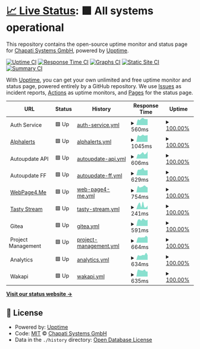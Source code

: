 # [📈 Live Status](https://status.chapati.systems): <!--live status--> **🟩 All systems operational**

This repository contains the open-source uptime monitor and status page for [Chapati Systems GmbH](https://chapati.systems/), powered by [Upptime](https://github.com/upptime/upptime).

[![Uptime CI](https://github.com/Chapati-Systems/status/workflows/Uptime%20CI/badge.svg)](https://github.com/Chapati-Systems/status/actions?query=workflow%3A%22Uptime+CI%22)
[![Response Time CI](https://github.com/Chapati-Systems/status/workflows/Response%20Time%20CI/badge.svg)](https://github.com/Chapati-Systems/status/actions?query=workflow%3A%22Response+Time+CI%22)
[![Graphs CI](https://github.com/Chapati-Systems/status/workflows/Graphs%20CI/badge.svg)](https://github.com/Chapati-Systems/status/actions?query=workflow%3A%22Graphs+CI%22)
[![Static Site CI](https://github.com/Chapati-Systems/status/workflows/Static%20Site%20CI/badge.svg)](https://github.com/Chapati-Systems/status/actions?query=workflow%3A%22Static+Site+CI%22)
[![Summary CI](https://github.com/Chapati-Systems/status/workflows/Summary%20CI/badge.svg)](https://github.com/Chapati-Systems/status/actions?query=workflow%3A%22Summary+CI%22)

With [Upptime](https://upptime.js.org), you can get your own unlimited and free uptime monitor and status page, powered entirely by a GitHub repository. We use [Issues](https://github.com/Chapati-Systems/status/issues) as incident reports, [Actions](https://github.com/Chapati-Systems/status/actions) as uptime monitors, and [Pages](https://status.chapati.systems) for the status page.

<!--start: status pages-->
<!-- This summary is generated by Upptime (https://github.com/upptime/upptime) -->
<!-- Do not edit this manually, your changes will be overwritten -->
<!-- prettier-ignore -->
| URL | Status | History | Response Time | Uptime |
| --- | ------ | ------- | ------------- | ------ |
| <img alt="" src="https://icons.duckduckgo.com/ip3/null.ico" height="13"> Auth Service | 🟩 Up | [auth-service.yml](https://github.com/Chapati-Systems/status/commits/HEAD/history/auth-service.yml) | <details><summary><img alt="Response time graph" src="./graphs/auth-service/response-time-week.png" height="20"> 560ms</summary><br><a href="https://status.chapati.systems/history/auth-service"><img alt="Response time 648" src="https://img.shields.io/endpoint?url=https%3A%2F%2Fraw.githubusercontent.com%2FChapati-Systems%2Fstatus%2FHEAD%2Fapi%2Fauth-service%2Fresponse-time.json"></a><br><a href="https://status.chapati.systems/history/auth-service"><img alt="24-hour response time 544" src="https://img.shields.io/endpoint?url=https%3A%2F%2Fraw.githubusercontent.com%2FChapati-Systems%2Fstatus%2FHEAD%2Fapi%2Fauth-service%2Fresponse-time-day.json"></a><br><a href="https://status.chapati.systems/history/auth-service"><img alt="7-day response time 560" src="https://img.shields.io/endpoint?url=https%3A%2F%2Fraw.githubusercontent.com%2FChapati-Systems%2Fstatus%2FHEAD%2Fapi%2Fauth-service%2Fresponse-time-week.json"></a><br><a href="https://status.chapati.systems/history/auth-service"><img alt="30-day response time 1121" src="https://img.shields.io/endpoint?url=https%3A%2F%2Fraw.githubusercontent.com%2FChapati-Systems%2Fstatus%2FHEAD%2Fapi%2Fauth-service%2Fresponse-time-month.json"></a><br><a href="https://status.chapati.systems/history/auth-service"><img alt="1-year response time 684" src="https://img.shields.io/endpoint?url=https%3A%2F%2Fraw.githubusercontent.com%2FChapati-Systems%2Fstatus%2FHEAD%2Fapi%2Fauth-service%2Fresponse-time-year.json"></a></details> | <details><summary><a href="https://status.chapati.systems/history/auth-service">100.00%</a></summary><a href="https://status.chapati.systems/history/auth-service"><img alt="All-time uptime 98.34%" src="https://img.shields.io/endpoint?url=https%3A%2F%2Fraw.githubusercontent.com%2FChapati-Systems%2Fstatus%2FHEAD%2Fapi%2Fauth-service%2Fuptime.json"></a><br><a href="https://status.chapati.systems/history/auth-service"><img alt="24-hour uptime 100.00%" src="https://img.shields.io/endpoint?url=https%3A%2F%2Fraw.githubusercontent.com%2FChapati-Systems%2Fstatus%2FHEAD%2Fapi%2Fauth-service%2Fuptime-day.json"></a><br><a href="https://status.chapati.systems/history/auth-service"><img alt="7-day uptime 100.00%" src="https://img.shields.io/endpoint?url=https%3A%2F%2Fraw.githubusercontent.com%2FChapati-Systems%2Fstatus%2FHEAD%2Fapi%2Fauth-service%2Fuptime-week.json"></a><br><a href="https://status.chapati.systems/history/auth-service"><img alt="30-day uptime 100.00%" src="https://img.shields.io/endpoint?url=https%3A%2F%2Fraw.githubusercontent.com%2FChapati-Systems%2Fstatus%2FHEAD%2Fapi%2Fauth-service%2Fuptime-month.json"></a><br><a href="https://status.chapati.systems/history/auth-service"><img alt="1-year uptime 99.88%" src="https://img.shields.io/endpoint?url=https%3A%2F%2Fraw.githubusercontent.com%2FChapati-Systems%2Fstatus%2FHEAD%2Fapi%2Fauth-service%2Fuptime-year.json"></a></details>
| <img alt="" src="https://icons.duckduckgo.com/ip3/alphalerts.com.ico" height="13"> [Alphalerts](https://alphalerts.com/) | 🟩 Up | [alphalerts.yml](https://github.com/Chapati-Systems/status/commits/HEAD/history/alphalerts.yml) | <details><summary><img alt="Response time graph" src="./graphs/alphalerts/response-time-week.png" height="20"> 1045ms</summary><br><a href="https://status.chapati.systems/history/alphalerts"><img alt="Response time 1380" src="https://img.shields.io/endpoint?url=https%3A%2F%2Fraw.githubusercontent.com%2FChapati-Systems%2Fstatus%2FHEAD%2Fapi%2Falphalerts%2Fresponse-time.json"></a><br><a href="https://status.chapati.systems/history/alphalerts"><img alt="24-hour response time 1227" src="https://img.shields.io/endpoint?url=https%3A%2F%2Fraw.githubusercontent.com%2FChapati-Systems%2Fstatus%2FHEAD%2Fapi%2Falphalerts%2Fresponse-time-day.json"></a><br><a href="https://status.chapati.systems/history/alphalerts"><img alt="7-day response time 1045" src="https://img.shields.io/endpoint?url=https%3A%2F%2Fraw.githubusercontent.com%2FChapati-Systems%2Fstatus%2FHEAD%2Fapi%2Falphalerts%2Fresponse-time-week.json"></a><br><a href="https://status.chapati.systems/history/alphalerts"><img alt="30-day response time 1143" src="https://img.shields.io/endpoint?url=https%3A%2F%2Fraw.githubusercontent.com%2FChapati-Systems%2Fstatus%2FHEAD%2Fapi%2Falphalerts%2Fresponse-time-month.json"></a><br><a href="https://status.chapati.systems/history/alphalerts"><img alt="1-year response time 1309" src="https://img.shields.io/endpoint?url=https%3A%2F%2Fraw.githubusercontent.com%2FChapati-Systems%2Fstatus%2FHEAD%2Fapi%2Falphalerts%2Fresponse-time-year.json"></a></details> | <details><summary><a href="https://status.chapati.systems/history/alphalerts">100.00%</a></summary><a href="https://status.chapati.systems/history/alphalerts"><img alt="All-time uptime 99.69%" src="https://img.shields.io/endpoint?url=https%3A%2F%2Fraw.githubusercontent.com%2FChapati-Systems%2Fstatus%2FHEAD%2Fapi%2Falphalerts%2Fuptime.json"></a><br><a href="https://status.chapati.systems/history/alphalerts"><img alt="24-hour uptime 100.00%" src="https://img.shields.io/endpoint?url=https%3A%2F%2Fraw.githubusercontent.com%2FChapati-Systems%2Fstatus%2FHEAD%2Fapi%2Falphalerts%2Fuptime-day.json"></a><br><a href="https://status.chapati.systems/history/alphalerts"><img alt="7-day uptime 100.00%" src="https://img.shields.io/endpoint?url=https%3A%2F%2Fraw.githubusercontent.com%2FChapati-Systems%2Fstatus%2FHEAD%2Fapi%2Falphalerts%2Fuptime-week.json"></a><br><a href="https://status.chapati.systems/history/alphalerts"><img alt="30-day uptime 100.00%" src="https://img.shields.io/endpoint?url=https%3A%2F%2Fraw.githubusercontent.com%2FChapati-Systems%2Fstatus%2FHEAD%2Fapi%2Falphalerts%2Fuptime-month.json"></a><br><a href="https://status.chapati.systems/history/alphalerts"><img alt="1-year uptime 99.52%" src="https://img.shields.io/endpoint?url=https%3A%2F%2Fraw.githubusercontent.com%2FChapati-Systems%2Fstatus%2FHEAD%2Fapi%2Falphalerts%2Fuptime-year.json"></a></details>
| <img alt="" src="https://icons.duckduckgo.com/ip3/null.ico" height="13"> Autoupdate API | 🟩 Up | [autoupdate-api.yml](https://github.com/Chapati-Systems/status/commits/HEAD/history/autoupdate-api.yml) | <details><summary><img alt="Response time graph" src="./graphs/autoupdate-api/response-time-week.png" height="20"> 606ms</summary><br><a href="https://status.chapati.systems/history/autoupdate-api"><img alt="Response time 529" src="https://img.shields.io/endpoint?url=https%3A%2F%2Fraw.githubusercontent.com%2FChapati-Systems%2Fstatus%2FHEAD%2Fapi%2Fautoupdate-api%2Fresponse-time.json"></a><br><a href="https://status.chapati.systems/history/autoupdate-api"><img alt="24-hour response time 915" src="https://img.shields.io/endpoint?url=https%3A%2F%2Fraw.githubusercontent.com%2FChapati-Systems%2Fstatus%2FHEAD%2Fapi%2Fautoupdate-api%2Fresponse-time-day.json"></a><br><a href="https://status.chapati.systems/history/autoupdate-api"><img alt="7-day response time 606" src="https://img.shields.io/endpoint?url=https%3A%2F%2Fraw.githubusercontent.com%2FChapati-Systems%2Fstatus%2FHEAD%2Fapi%2Fautoupdate-api%2Fresponse-time-week.json"></a><br><a href="https://status.chapati.systems/history/autoupdate-api"><img alt="30-day response time 705" src="https://img.shields.io/endpoint?url=https%3A%2F%2Fraw.githubusercontent.com%2FChapati-Systems%2Fstatus%2FHEAD%2Fapi%2Fautoupdate-api%2Fresponse-time-month.json"></a><br><a href="https://status.chapati.systems/history/autoupdate-api"><img alt="1-year response time 550" src="https://img.shields.io/endpoint?url=https%3A%2F%2Fraw.githubusercontent.com%2FChapati-Systems%2Fstatus%2FHEAD%2Fapi%2Fautoupdate-api%2Fresponse-time-year.json"></a></details> | <details><summary><a href="https://status.chapati.systems/history/autoupdate-api">100.00%</a></summary><a href="https://status.chapati.systems/history/autoupdate-api"><img alt="All-time uptime 99.93%" src="https://img.shields.io/endpoint?url=https%3A%2F%2Fraw.githubusercontent.com%2FChapati-Systems%2Fstatus%2FHEAD%2Fapi%2Fautoupdate-api%2Fuptime.json"></a><br><a href="https://status.chapati.systems/history/autoupdate-api"><img alt="24-hour uptime 100.00%" src="https://img.shields.io/endpoint?url=https%3A%2F%2Fraw.githubusercontent.com%2FChapati-Systems%2Fstatus%2FHEAD%2Fapi%2Fautoupdate-api%2Fuptime-day.json"></a><br><a href="https://status.chapati.systems/history/autoupdate-api"><img alt="7-day uptime 100.00%" src="https://img.shields.io/endpoint?url=https%3A%2F%2Fraw.githubusercontent.com%2FChapati-Systems%2Fstatus%2FHEAD%2Fapi%2Fautoupdate-api%2Fuptime-week.json"></a><br><a href="https://status.chapati.systems/history/autoupdate-api"><img alt="30-day uptime 100.00%" src="https://img.shields.io/endpoint?url=https%3A%2F%2Fraw.githubusercontent.com%2FChapati-Systems%2Fstatus%2FHEAD%2Fapi%2Fautoupdate-api%2Fuptime-month.json"></a><br><a href="https://status.chapati.systems/history/autoupdate-api"><img alt="1-year uptime 99.94%" src="https://img.shields.io/endpoint?url=https%3A%2F%2Fraw.githubusercontent.com%2FChapati-Systems%2Fstatus%2FHEAD%2Fapi%2Fautoupdate-api%2Fuptime-year.json"></a></details>
| <img alt="" src="https://icons.duckduckgo.com/ip3/null.ico" height="13"> Autoupdate FF | 🟩 Up | [autoupdate-ff.yml](https://github.com/Chapati-Systems/status/commits/HEAD/history/autoupdate-ff.yml) | <details><summary><img alt="Response time graph" src="./graphs/autoupdate-ff/response-time-week.png" height="20"> 629ms</summary><br><a href="https://status.chapati.systems/history/autoupdate-ff"><img alt="Response time 643" src="https://img.shields.io/endpoint?url=https%3A%2F%2Fraw.githubusercontent.com%2FChapati-Systems%2Fstatus%2FHEAD%2Fapi%2Fautoupdate-ff%2Fresponse-time.json"></a><br><a href="https://status.chapati.systems/history/autoupdate-ff"><img alt="24-hour response time 785" src="https://img.shields.io/endpoint?url=https%3A%2F%2Fraw.githubusercontent.com%2FChapati-Systems%2Fstatus%2FHEAD%2Fapi%2Fautoupdate-ff%2Fresponse-time-day.json"></a><br><a href="https://status.chapati.systems/history/autoupdate-ff"><img alt="7-day response time 629" src="https://img.shields.io/endpoint?url=https%3A%2F%2Fraw.githubusercontent.com%2FChapati-Systems%2Fstatus%2FHEAD%2Fapi%2Fautoupdate-ff%2Fresponse-time-week.json"></a><br><a href="https://status.chapati.systems/history/autoupdate-ff"><img alt="30-day response time 694" src="https://img.shields.io/endpoint?url=https%3A%2F%2Fraw.githubusercontent.com%2FChapati-Systems%2Fstatus%2FHEAD%2Fapi%2Fautoupdate-ff%2Fresponse-time-month.json"></a><br><a href="https://status.chapati.systems/history/autoupdate-ff"><img alt="1-year response time 660" src="https://img.shields.io/endpoint?url=https%3A%2F%2Fraw.githubusercontent.com%2FChapati-Systems%2Fstatus%2FHEAD%2Fapi%2Fautoupdate-ff%2Fresponse-time-year.json"></a></details> | <details><summary><a href="https://status.chapati.systems/history/autoupdate-ff">100.00%</a></summary><a href="https://status.chapati.systems/history/autoupdate-ff"><img alt="All-time uptime 99.92%" src="https://img.shields.io/endpoint?url=https%3A%2F%2Fraw.githubusercontent.com%2FChapati-Systems%2Fstatus%2FHEAD%2Fapi%2Fautoupdate-ff%2Fuptime.json"></a><br><a href="https://status.chapati.systems/history/autoupdate-ff"><img alt="24-hour uptime 100.00%" src="https://img.shields.io/endpoint?url=https%3A%2F%2Fraw.githubusercontent.com%2FChapati-Systems%2Fstatus%2FHEAD%2Fapi%2Fautoupdate-ff%2Fuptime-day.json"></a><br><a href="https://status.chapati.systems/history/autoupdate-ff"><img alt="7-day uptime 100.00%" src="https://img.shields.io/endpoint?url=https%3A%2F%2Fraw.githubusercontent.com%2FChapati-Systems%2Fstatus%2FHEAD%2Fapi%2Fautoupdate-ff%2Fuptime-week.json"></a><br><a href="https://status.chapati.systems/history/autoupdate-ff"><img alt="30-day uptime 100.00%" src="https://img.shields.io/endpoint?url=https%3A%2F%2Fraw.githubusercontent.com%2FChapati-Systems%2Fstatus%2FHEAD%2Fapi%2Fautoupdate-ff%2Fuptime-month.json"></a><br><a href="https://status.chapati.systems/history/autoupdate-ff"><img alt="1-year uptime 99.94%" src="https://img.shields.io/endpoint?url=https%3A%2F%2Fraw.githubusercontent.com%2FChapati-Systems%2Fstatus%2FHEAD%2Fapi%2Fautoupdate-ff%2Fuptime-year.json"></a></details>
| <img alt="" src="https://icons.duckduckgo.com/ip3/webpage4.me.ico" height="13"> [WebPage4.Me](https://webpage4.me) | 🟩 Up | [web-page4-me.yml](https://github.com/Chapati-Systems/status/commits/HEAD/history/web-page4-me.yml) | <details><summary><img alt="Response time graph" src="./graphs/web-page4-me/response-time-week.png" height="20"> 754ms</summary><br><a href="https://status.chapati.systems/history/web-page4-me"><img alt="Response time 747" src="https://img.shields.io/endpoint?url=https%3A%2F%2Fraw.githubusercontent.com%2FChapati-Systems%2Fstatus%2FHEAD%2Fapi%2Fweb-page4-me%2Fresponse-time.json"></a><br><a href="https://status.chapati.systems/history/web-page4-me"><img alt="24-hour response time 768" src="https://img.shields.io/endpoint?url=https%3A%2F%2Fraw.githubusercontent.com%2FChapati-Systems%2Fstatus%2FHEAD%2Fapi%2Fweb-page4-me%2Fresponse-time-day.json"></a><br><a href="https://status.chapati.systems/history/web-page4-me"><img alt="7-day response time 754" src="https://img.shields.io/endpoint?url=https%3A%2F%2Fraw.githubusercontent.com%2FChapati-Systems%2Fstatus%2FHEAD%2Fapi%2Fweb-page4-me%2Fresponse-time-week.json"></a><br><a href="https://status.chapati.systems/history/web-page4-me"><img alt="30-day response time 791" src="https://img.shields.io/endpoint?url=https%3A%2F%2Fraw.githubusercontent.com%2FChapati-Systems%2Fstatus%2FHEAD%2Fapi%2Fweb-page4-me%2Fresponse-time-month.json"></a><br><a href="https://status.chapati.systems/history/web-page4-me"><img alt="1-year response time 758" src="https://img.shields.io/endpoint?url=https%3A%2F%2Fraw.githubusercontent.com%2FChapati-Systems%2Fstatus%2FHEAD%2Fapi%2Fweb-page4-me%2Fresponse-time-year.json"></a></details> | <details><summary><a href="https://status.chapati.systems/history/web-page4-me">100.00%</a></summary><a href="https://status.chapati.systems/history/web-page4-me"><img alt="All-time uptime 99.95%" src="https://img.shields.io/endpoint?url=https%3A%2F%2Fraw.githubusercontent.com%2FChapati-Systems%2Fstatus%2FHEAD%2Fapi%2Fweb-page4-me%2Fuptime.json"></a><br><a href="https://status.chapati.systems/history/web-page4-me"><img alt="24-hour uptime 100.00%" src="https://img.shields.io/endpoint?url=https%3A%2F%2Fraw.githubusercontent.com%2FChapati-Systems%2Fstatus%2FHEAD%2Fapi%2Fweb-page4-me%2Fuptime-day.json"></a><br><a href="https://status.chapati.systems/history/web-page4-me"><img alt="7-day uptime 100.00%" src="https://img.shields.io/endpoint?url=https%3A%2F%2Fraw.githubusercontent.com%2FChapati-Systems%2Fstatus%2FHEAD%2Fapi%2Fweb-page4-me%2Fuptime-week.json"></a><br><a href="https://status.chapati.systems/history/web-page4-me"><img alt="30-day uptime 100.00%" src="https://img.shields.io/endpoint?url=https%3A%2F%2Fraw.githubusercontent.com%2FChapati-Systems%2Fstatus%2FHEAD%2Fapi%2Fweb-page4-me%2Fuptime-month.json"></a><br><a href="https://status.chapati.systems/history/web-page4-me"><img alt="1-year uptime 99.93%" src="https://img.shields.io/endpoint?url=https%3A%2F%2Fraw.githubusercontent.com%2FChapati-Systems%2Fstatus%2FHEAD%2Fapi%2Fweb-page4-me%2Fuptime-year.json"></a></details>
| <img alt="" src="https://icons.duckduckgo.com/ip3/tasty.stream.ico" height="13"> [Tasty Stream](https://tasty.stream/) | 🟩 Up | [tasty-stream.yml](https://github.com/Chapati-Systems/status/commits/HEAD/history/tasty-stream.yml) | <details><summary><img alt="Response time graph" src="./graphs/tasty-stream/response-time-week.png" height="20"> 241ms</summary><br><a href="https://status.chapati.systems/history/tasty-stream"><img alt="Response time 334" src="https://img.shields.io/endpoint?url=https%3A%2F%2Fraw.githubusercontent.com%2FChapati-Systems%2Fstatus%2FHEAD%2Fapi%2Ftasty-stream%2Fresponse-time.json"></a><br><a href="https://status.chapati.systems/history/tasty-stream"><img alt="24-hour response time 159" src="https://img.shields.io/endpoint?url=https%3A%2F%2Fraw.githubusercontent.com%2FChapati-Systems%2Fstatus%2FHEAD%2Fapi%2Ftasty-stream%2Fresponse-time-day.json"></a><br><a href="https://status.chapati.systems/history/tasty-stream"><img alt="7-day response time 241" src="https://img.shields.io/endpoint?url=https%3A%2F%2Fraw.githubusercontent.com%2FChapati-Systems%2Fstatus%2FHEAD%2Fapi%2Ftasty-stream%2Fresponse-time-week.json"></a><br><a href="https://status.chapati.systems/history/tasty-stream"><img alt="30-day response time 327" src="https://img.shields.io/endpoint?url=https%3A%2F%2Fraw.githubusercontent.com%2FChapati-Systems%2Fstatus%2FHEAD%2Fapi%2Ftasty-stream%2Fresponse-time-month.json"></a><br><a href="https://status.chapati.systems/history/tasty-stream"><img alt="1-year response time 347" src="https://img.shields.io/endpoint?url=https%3A%2F%2Fraw.githubusercontent.com%2FChapati-Systems%2Fstatus%2FHEAD%2Fapi%2Ftasty-stream%2Fresponse-time-year.json"></a></details> | <details><summary><a href="https://status.chapati.systems/history/tasty-stream">100.00%</a></summary><a href="https://status.chapati.systems/history/tasty-stream"><img alt="All-time uptime 100.00%" src="https://img.shields.io/endpoint?url=https%3A%2F%2Fraw.githubusercontent.com%2FChapati-Systems%2Fstatus%2FHEAD%2Fapi%2Ftasty-stream%2Fuptime.json"></a><br><a href="https://status.chapati.systems/history/tasty-stream"><img alt="24-hour uptime 100.00%" src="https://img.shields.io/endpoint?url=https%3A%2F%2Fraw.githubusercontent.com%2FChapati-Systems%2Fstatus%2FHEAD%2Fapi%2Ftasty-stream%2Fuptime-day.json"></a><br><a href="https://status.chapati.systems/history/tasty-stream"><img alt="7-day uptime 100.00%" src="https://img.shields.io/endpoint?url=https%3A%2F%2Fraw.githubusercontent.com%2FChapati-Systems%2Fstatus%2FHEAD%2Fapi%2Ftasty-stream%2Fuptime-week.json"></a><br><a href="https://status.chapati.systems/history/tasty-stream"><img alt="30-day uptime 100.00%" src="https://img.shields.io/endpoint?url=https%3A%2F%2Fraw.githubusercontent.com%2FChapati-Systems%2Fstatus%2FHEAD%2Fapi%2Ftasty-stream%2Fuptime-month.json"></a><br><a href="https://status.chapati.systems/history/tasty-stream"><img alt="1-year uptime 100.00%" src="https://img.shields.io/endpoint?url=https%3A%2F%2Fraw.githubusercontent.com%2FChapati-Systems%2Fstatus%2FHEAD%2Fapi%2Ftasty-stream%2Fuptime-year.json"></a></details>
| <img alt="" src="https://icons.duckduckgo.com/ip3/null.ico" height="13"> Gitea | 🟩 Up | [gitea.yml](https://github.com/Chapati-Systems/status/commits/HEAD/history/gitea.yml) | <details><summary><img alt="Response time graph" src="./graphs/gitea/response-time-week.png" height="20"> 591ms</summary><br><a href="https://status.chapati.systems/history/gitea"><img alt="Response time 650" src="https://img.shields.io/endpoint?url=https%3A%2F%2Fraw.githubusercontent.com%2FChapati-Systems%2Fstatus%2FHEAD%2Fapi%2Fgitea%2Fresponse-time.json"></a><br><a href="https://status.chapati.systems/history/gitea"><img alt="24-hour response time 672" src="https://img.shields.io/endpoint?url=https%3A%2F%2Fraw.githubusercontent.com%2FChapati-Systems%2Fstatus%2FHEAD%2Fapi%2Fgitea%2Fresponse-time-day.json"></a><br><a href="https://status.chapati.systems/history/gitea"><img alt="7-day response time 591" src="https://img.shields.io/endpoint?url=https%3A%2F%2Fraw.githubusercontent.com%2FChapati-Systems%2Fstatus%2FHEAD%2Fapi%2Fgitea%2Fresponse-time-week.json"></a><br><a href="https://status.chapati.systems/history/gitea"><img alt="30-day response time 608" src="https://img.shields.io/endpoint?url=https%3A%2F%2Fraw.githubusercontent.com%2FChapati-Systems%2Fstatus%2FHEAD%2Fapi%2Fgitea%2Fresponse-time-month.json"></a><br><a href="https://status.chapati.systems/history/gitea"><img alt="1-year response time 670" src="https://img.shields.io/endpoint?url=https%3A%2F%2Fraw.githubusercontent.com%2FChapati-Systems%2Fstatus%2FHEAD%2Fapi%2Fgitea%2Fresponse-time-year.json"></a></details> | <details><summary><a href="https://status.chapati.systems/history/gitea">100.00%</a></summary><a href="https://status.chapati.systems/history/gitea"><img alt="All-time uptime 99.92%" src="https://img.shields.io/endpoint?url=https%3A%2F%2Fraw.githubusercontent.com%2FChapati-Systems%2Fstatus%2FHEAD%2Fapi%2Fgitea%2Fuptime.json"></a><br><a href="https://status.chapati.systems/history/gitea"><img alt="24-hour uptime 100.00%" src="https://img.shields.io/endpoint?url=https%3A%2F%2Fraw.githubusercontent.com%2FChapati-Systems%2Fstatus%2FHEAD%2Fapi%2Fgitea%2Fuptime-day.json"></a><br><a href="https://status.chapati.systems/history/gitea"><img alt="7-day uptime 100.00%" src="https://img.shields.io/endpoint?url=https%3A%2F%2Fraw.githubusercontent.com%2FChapati-Systems%2Fstatus%2FHEAD%2Fapi%2Fgitea%2Fuptime-week.json"></a><br><a href="https://status.chapati.systems/history/gitea"><img alt="30-day uptime 100.00%" src="https://img.shields.io/endpoint?url=https%3A%2F%2Fraw.githubusercontent.com%2FChapati-Systems%2Fstatus%2FHEAD%2Fapi%2Fgitea%2Fuptime-month.json"></a><br><a href="https://status.chapati.systems/history/gitea"><img alt="1-year uptime 99.95%" src="https://img.shields.io/endpoint?url=https%3A%2F%2Fraw.githubusercontent.com%2FChapati-Systems%2Fstatus%2FHEAD%2Fapi%2Fgitea%2Fuptime-year.json"></a></details>
| <img alt="" src="https://icons.duckduckgo.com/ip3/null.ico" height="13"> Project Management | 🟩 Up | [project-management.yml](https://github.com/Chapati-Systems/status/commits/HEAD/history/project-management.yml) | <details><summary><img alt="Response time graph" src="./graphs/project-management/response-time-week.png" height="20"> 664ms</summary><br><a href="https://status.chapati.systems/history/project-management"><img alt="Response time 643" src="https://img.shields.io/endpoint?url=https%3A%2F%2Fraw.githubusercontent.com%2FChapati-Systems%2Fstatus%2FHEAD%2Fapi%2Fproject-management%2Fresponse-time.json"></a><br><a href="https://status.chapati.systems/history/project-management"><img alt="24-hour response time 674" src="https://img.shields.io/endpoint?url=https%3A%2F%2Fraw.githubusercontent.com%2FChapati-Systems%2Fstatus%2FHEAD%2Fapi%2Fproject-management%2Fresponse-time-day.json"></a><br><a href="https://status.chapati.systems/history/project-management"><img alt="7-day response time 664" src="https://img.shields.io/endpoint?url=https%3A%2F%2Fraw.githubusercontent.com%2FChapati-Systems%2Fstatus%2FHEAD%2Fapi%2Fproject-management%2Fresponse-time-week.json"></a><br><a href="https://status.chapati.systems/history/project-management"><img alt="30-day response time 671" src="https://img.shields.io/endpoint?url=https%3A%2F%2Fraw.githubusercontent.com%2FChapati-Systems%2Fstatus%2FHEAD%2Fapi%2Fproject-management%2Fresponse-time-month.json"></a><br><a href="https://status.chapati.systems/history/project-management"><img alt="1-year response time 658" src="https://img.shields.io/endpoint?url=https%3A%2F%2Fraw.githubusercontent.com%2FChapati-Systems%2Fstatus%2FHEAD%2Fapi%2Fproject-management%2Fresponse-time-year.json"></a></details> | <details><summary><a href="https://status.chapati.systems/history/project-management">100.00%</a></summary><a href="https://status.chapati.systems/history/project-management"><img alt="All-time uptime 99.89%" src="https://img.shields.io/endpoint?url=https%3A%2F%2Fraw.githubusercontent.com%2FChapati-Systems%2Fstatus%2FHEAD%2Fapi%2Fproject-management%2Fuptime.json"></a><br><a href="https://status.chapati.systems/history/project-management"><img alt="24-hour uptime 100.00%" src="https://img.shields.io/endpoint?url=https%3A%2F%2Fraw.githubusercontent.com%2FChapati-Systems%2Fstatus%2FHEAD%2Fapi%2Fproject-management%2Fuptime-day.json"></a><br><a href="https://status.chapati.systems/history/project-management"><img alt="7-day uptime 100.00%" src="https://img.shields.io/endpoint?url=https%3A%2F%2Fraw.githubusercontent.com%2FChapati-Systems%2Fstatus%2FHEAD%2Fapi%2Fproject-management%2Fuptime-week.json"></a><br><a href="https://status.chapati.systems/history/project-management"><img alt="30-day uptime 100.00%" src="https://img.shields.io/endpoint?url=https%3A%2F%2Fraw.githubusercontent.com%2FChapati-Systems%2Fstatus%2FHEAD%2Fapi%2Fproject-management%2Fuptime-month.json"></a><br><a href="https://status.chapati.systems/history/project-management"><img alt="1-year uptime 99.94%" src="https://img.shields.io/endpoint?url=https%3A%2F%2Fraw.githubusercontent.com%2FChapati-Systems%2Fstatus%2FHEAD%2Fapi%2Fproject-management%2Fuptime-year.json"></a></details>
| <img alt="" src="https://icons.duckduckgo.com/ip3/null.ico" height="13"> Analytics | 🟩 Up | [analytics.yml](https://github.com/Chapati-Systems/status/commits/HEAD/history/analytics.yml) | <details><summary><img alt="Response time graph" src="./graphs/analytics/response-time-week.png" height="20"> 634ms</summary><br><a href="https://status.chapati.systems/history/analytics"><img alt="Response time 560" src="https://img.shields.io/endpoint?url=https%3A%2F%2Fraw.githubusercontent.com%2FChapati-Systems%2Fstatus%2FHEAD%2Fapi%2Fanalytics%2Fresponse-time.json"></a><br><a href="https://status.chapati.systems/history/analytics"><img alt="24-hour response time 576" src="https://img.shields.io/endpoint?url=https%3A%2F%2Fraw.githubusercontent.com%2FChapati-Systems%2Fstatus%2FHEAD%2Fapi%2Fanalytics%2Fresponse-time-day.json"></a><br><a href="https://status.chapati.systems/history/analytics"><img alt="7-day response time 634" src="https://img.shields.io/endpoint?url=https%3A%2F%2Fraw.githubusercontent.com%2FChapati-Systems%2Fstatus%2FHEAD%2Fapi%2Fanalytics%2Fresponse-time-week.json"></a><br><a href="https://status.chapati.systems/history/analytics"><img alt="30-day response time 660" src="https://img.shields.io/endpoint?url=https%3A%2F%2Fraw.githubusercontent.com%2FChapati-Systems%2Fstatus%2FHEAD%2Fapi%2Fanalytics%2Fresponse-time-month.json"></a><br><a href="https://status.chapati.systems/history/analytics"><img alt="1-year response time 595" src="https://img.shields.io/endpoint?url=https%3A%2F%2Fraw.githubusercontent.com%2FChapati-Systems%2Fstatus%2FHEAD%2Fapi%2Fanalytics%2Fresponse-time-year.json"></a></details> | <details><summary><a href="https://status.chapati.systems/history/analytics">100.00%</a></summary><a href="https://status.chapati.systems/history/analytics"><img alt="All-time uptime 99.89%" src="https://img.shields.io/endpoint?url=https%3A%2F%2Fraw.githubusercontent.com%2FChapati-Systems%2Fstatus%2FHEAD%2Fapi%2Fanalytics%2Fuptime.json"></a><br><a href="https://status.chapati.systems/history/analytics"><img alt="24-hour uptime 100.00%" src="https://img.shields.io/endpoint?url=https%3A%2F%2Fraw.githubusercontent.com%2FChapati-Systems%2Fstatus%2FHEAD%2Fapi%2Fanalytics%2Fuptime-day.json"></a><br><a href="https://status.chapati.systems/history/analytics"><img alt="7-day uptime 100.00%" src="https://img.shields.io/endpoint?url=https%3A%2F%2Fraw.githubusercontent.com%2FChapati-Systems%2Fstatus%2FHEAD%2Fapi%2Fanalytics%2Fuptime-week.json"></a><br><a href="https://status.chapati.systems/history/analytics"><img alt="30-day uptime 100.00%" src="https://img.shields.io/endpoint?url=https%3A%2F%2Fraw.githubusercontent.com%2FChapati-Systems%2Fstatus%2FHEAD%2Fapi%2Fanalytics%2Fuptime-month.json"></a><br><a href="https://status.chapati.systems/history/analytics"><img alt="1-year uptime 99.95%" src="https://img.shields.io/endpoint?url=https%3A%2F%2Fraw.githubusercontent.com%2FChapati-Systems%2Fstatus%2FHEAD%2Fapi%2Fanalytics%2Fuptime-year.json"></a></details>
| <img alt="" src="https://icons.duckduckgo.com/ip3/null.ico" height="13"> Wakapi | 🟩 Up | [wakapi.yml](https://github.com/Chapati-Systems/status/commits/HEAD/history/wakapi.yml) | <details><summary><img alt="Response time graph" src="./graphs/wakapi/response-time-week.png" height="20"> 635ms</summary><br><a href="https://status.chapati.systems/history/wakapi"><img alt="Response time 635" src="https://img.shields.io/endpoint?url=https%3A%2F%2Fraw.githubusercontent.com%2FChapati-Systems%2Fstatus%2FHEAD%2Fapi%2Fwakapi%2Fresponse-time.json"></a><br><a href="https://status.chapati.systems/history/wakapi"><img alt="24-hour response time 669" src="https://img.shields.io/endpoint?url=https%3A%2F%2Fraw.githubusercontent.com%2FChapati-Systems%2Fstatus%2FHEAD%2Fapi%2Fwakapi%2Fresponse-time-day.json"></a><br><a href="https://status.chapati.systems/history/wakapi"><img alt="7-day response time 635" src="https://img.shields.io/endpoint?url=https%3A%2F%2Fraw.githubusercontent.com%2FChapati-Systems%2Fstatus%2FHEAD%2Fapi%2Fwakapi%2Fresponse-time-week.json"></a><br><a href="https://status.chapati.systems/history/wakapi"><img alt="30-day response time 695" src="https://img.shields.io/endpoint?url=https%3A%2F%2Fraw.githubusercontent.com%2FChapati-Systems%2Fstatus%2FHEAD%2Fapi%2Fwakapi%2Fresponse-time-month.json"></a><br><a href="https://status.chapati.systems/history/wakapi"><img alt="1-year response time 649" src="https://img.shields.io/endpoint?url=https%3A%2F%2Fraw.githubusercontent.com%2FChapati-Systems%2Fstatus%2FHEAD%2Fapi%2Fwakapi%2Fresponse-time-year.json"></a></details> | <details><summary><a href="https://status.chapati.systems/history/wakapi">100.00%</a></summary><a href="https://status.chapati.systems/history/wakapi"><img alt="All-time uptime 99.87%" src="https://img.shields.io/endpoint?url=https%3A%2F%2Fraw.githubusercontent.com%2FChapati-Systems%2Fstatus%2FHEAD%2Fapi%2Fwakapi%2Fuptime.json"></a><br><a href="https://status.chapati.systems/history/wakapi"><img alt="24-hour uptime 100.00%" src="https://img.shields.io/endpoint?url=https%3A%2F%2Fraw.githubusercontent.com%2FChapati-Systems%2Fstatus%2FHEAD%2Fapi%2Fwakapi%2Fuptime-day.json"></a><br><a href="https://status.chapati.systems/history/wakapi"><img alt="7-day uptime 100.00%" src="https://img.shields.io/endpoint?url=https%3A%2F%2Fraw.githubusercontent.com%2FChapati-Systems%2Fstatus%2FHEAD%2Fapi%2Fwakapi%2Fuptime-week.json"></a><br><a href="https://status.chapati.systems/history/wakapi"><img alt="30-day uptime 100.00%" src="https://img.shields.io/endpoint?url=https%3A%2F%2Fraw.githubusercontent.com%2FChapati-Systems%2Fstatus%2FHEAD%2Fapi%2Fwakapi%2Fuptime-month.json"></a><br><a href="https://status.chapati.systems/history/wakapi"><img alt="1-year uptime 99.95%" src="https://img.shields.io/endpoint?url=https%3A%2F%2Fraw.githubusercontent.com%2FChapati-Systems%2Fstatus%2FHEAD%2Fapi%2Fwakapi%2Fuptime-year.json"></a></details>

<!--end: status pages-->

[**Visit our status website →**](https://status.chapati.systems)

## 📄 License

- Powered by: [Upptime](https://github.com/upptime/upptime)
- Code: [MIT](./LICENSE) © [Chapati Systems GmbH](https://chapati.systems/)
- Data in the `./history` directory: [Open Database License](https://opendatacommons.org/licenses/odbl/1-0/)
